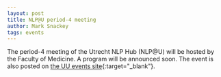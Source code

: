 ```yaml
---
layout: post
title: NLP@U period-4 meeting
author: Mark Snackey
tags: events
---
```

The period-4 meeting of the Utrecht NLP Hub (NLP@U) will be hosted by the Faculty of Medicine. A program will be announced soon. The event is also posted on [the UU events site](https://www.uu.nl/en/events/nlpu-period-4-meeting){:target="_blank"}.